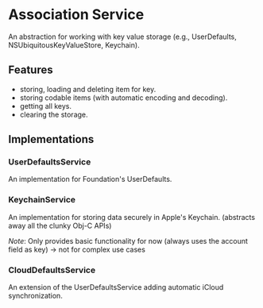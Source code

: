 # Association Service

An abstraction for working with key value storage (e.g., UserDefaults, NSUbiquitousKeyValueStore, Keychain).

## Features

- storing, loading and deleting item for key.
- storing codable items (with automatic encoding and decoding).
- getting all keys.
- clearing the storage.

## Implementations

### UserDefaultsService

An implementation for Foundation's UserDefaults.

### KeychainService

An implementation for storing data securely in Apple's Keychain. (abstracts away all the clunky Obj-C APIs)

_Note_: Only provides basic functionality for now (always uses the account field as key) -> not for complex use cases

### CloudDefaultsService

An extension of the UserDefaultsService adding automatic iCloud synchronization.
